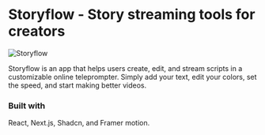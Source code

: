 # Storyflow - Story streaming tools for creators

![Storyflow](../storyflow.png)

Storyflow is an app that helps users create, edit, and stream scripts in a customizable online teleprompter. Simply add your text, edit your colors, set the speed, and start making better videos.

### Built with
React, Next.js, Shadcn, and Framer motion.